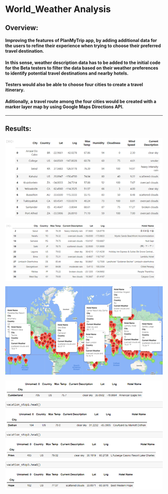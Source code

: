# World_Weather Analysis

## Overview:

#### Improving the features of PlanMyTrip app, by adding additional data for the users to refine their experience when trying to choose their preferred travel destination.
#### In this sense, weather description data has to be added to the initial code for the Beta testers to filter the data based on their weather preferences to identify potential travel destinations and nearby hotels. 
#### Testers would also be able to choose four cities to create a travel itinerary. 
#### Aditionally, a travel route among the four cities would be created with a marker layer map by using Google Maps Directions API. 

---

## Results:

![Dataframe_1](https://github.com/Connectime4ever/World_Weather_Analysis/blob/main/Dataframe_1.png)

![Dataframe_2](https://github.com/Connectime4ever/World_Weather_Analysis/blob/main/Dataframe_2.png)


![WeatherPy_vacation_map](https://github.com/Connectime4ever/World_Weather_Analysis/blob/main/Vacation_Search/WeatherPy_vacation_map.png.png)

![Fourdataframes](https://github.com/Connectime4ever/World_Weather_Analysis/blob/main/Fourdataframes.png)
